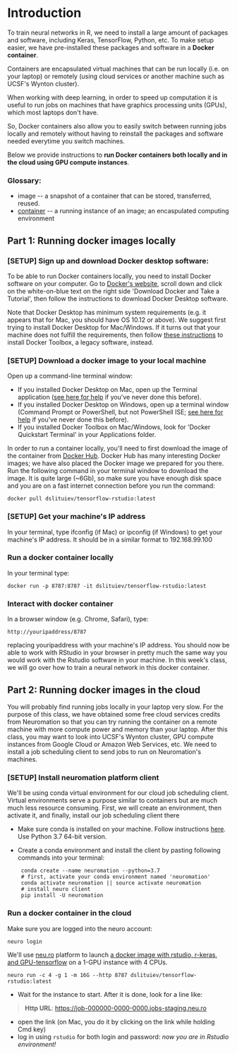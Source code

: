 # Introduction
To train neural networks in R, we need to install a large amount of packages and software, including Keras, TensorFlow, Python, etc. To make setup easier, we have pre-installed these packages and software in a **Docker container**. 

Containers are encapsulated virtual machines that can be run locally (i.e. on your laptop) or remotely (using cloud services or another machine such as UCSF's Wynton cluster).

When working with deep learning, in order to speed up computation it is useful to run jobs on machines that have graphics processing units (GPUs), which most laptops don't have.

So, Docker containers also allow you to easily switch between running jobs locally and remotely without having to reinstall the packages and software needed everytime you switch machines.

Below we provide instructions to **run Docker containers both locally and in the cloud using GPU compute instances**.

### Glossary: 
- image -- a snapshot of a container that can be stored, transferred, reused. 
- [container](https://en.wikipedia.org/wiki/OS-level_virtualisation) -- a running instance of an image; an encaspulated computing environment

## Part 1: Running docker images locally
### [SETUP] Sign up and download Docker desktop software:
To be able to run Docker containers locally, you need to install Docker software on your computer.
Go to [Docker's website](https://www.docker.com/get-started), scroll down and click on the white-on-blue text on the right side 'Download Docker and Take a Tutorial', then follow the instructions to download Docker Desktop software. 

Note that Docker Desktop has minimum system requirements (e.g. it appears that for Mac, you should have OS 10.12 or above). We suggest first trying to install Docker Desktop for Mac/Windows. If it turns out that your machine does not fulfill the requirements, then follow [these instructions](https://docs.docker.com/v17.12/toolbox/overview/) to install Docker Toolbox, a legacy software, instead. 

### [SETUP] Download a docker image to your local machine
Open up a command-line terminal window:
- If you installed Docker Desktop on Mac, open up the Terminal application ([see here for help](https://macpaw.com/how-to/use-terminal-on-mac) if you've never done this before).  
- If you installed Docker Desktop on Windows, open up a terminal window (Command Prompt or PowerShell, but not PowerShell ISE; [see here for help](https://www.youtube.com/watch?v=YdDngaoD1WE) if you've never done this before).
- If you installed Docker Toolbox on Mac/Windows, look for 'Docker Quickstart Terminal' in your Applications folder.

In order to run a container locally, you'll need to first download the image of the container from [Docker Hub](https://hub.docker.com/). Docker Hub has many interesting Docker images; we have also placed the Docker image we prepared for you there. Run the following command in your terminal window to download the image. It is quite large (~6Gb), so make sure you have enough disk space and you are on a fast internet connection before you run the command:

    docker pull dslituiev/tensorflow-rstudio:latest

### [SETUP] Get your machine's IP address
In your terminal, type ifconfig (if Mac) or ipconfig (if Windows) to get your machine's IP address. It should be in a similar format to 192.168.99.100

### Run a docker container locally
In your terminal type:

    docker run -p 8787:8787 -it dslituiev/tensorflow-rstudio:latest

### Interact with docker container
In a browser window (e.g. Chrome, Safari), type:
    
    http://youripaddress/8787 

replacing youripaddress with your machine's IP address. You should now be able to work with RStudio in your browser in pretty much the same way you would work with the Rstudio software in your machine. In this week's class, we will go over how to train a neural network in this docker container.

## Part 2: Running docker images in the cloud
You will probably find running jobs locally in your laptop very slow. 
For the purpose of this class, we have obtained some free cloud services credits from Neuromation so that you can try running the container on a remote machine with more compute power and memory than your laptop. 
After this class, you may want to look into UCSF's Wynton cluster, GPU compute instances from Google Cloud or Amazon Web Services, etc.
We need to install a job scheduling client to send jobs to run on Neuromation's machines. 

### [SETUP] Install neuromation platform client
We'll be using conda virtual environment for our cloud job scheduling client.
Virtual environments serve a purpose similar to containers but are much much less resource consuming.
First, we will create an environment, then activate it, and finally, install our job scheduling client there

 - Make sure conda is installed on your machine. Follow instructions [here](https://docs.conda.io/en/latest/miniconda.html). Use Python 3.7 64-bit version.

 - Create a conda environment and install the client by pasting following commands into your terminal:

        conda create --name neuromation --python=3.7
        # first, activate your conda environment named 'neuromation'
        conda activate neuromation || source activate neuromation
        # install neuro client
        pip install -U neuromation

### Run a docker container in the cloud

Make sure you are logged into the neuro account:

    neuro login

We'll use [neu.ro](neu.ro) platform to launch [a docker image with rstudio, r-keras, and GPU-tensorflow](https://cloud.docker.com/repository/docker/dslituiev/tensorflow-rstudio/) on a 1-GPU instance with 4 CPUs.

    neuro run -c 4 -g 1 -m 16G --http 8787 dslituiev/tensorflow-rstudio:latest

+ Wait for the instance to start. After it is done, look for a line like:

> **Http URL**: https://job-000000-0000-0000.jobs-staging.neu.ro

+ open the link (on Mac, you do it by clicking on the link while holding Cmd key)
+ log in using `rstudio` for both login and password: _now you are in Rstudio environment!_

